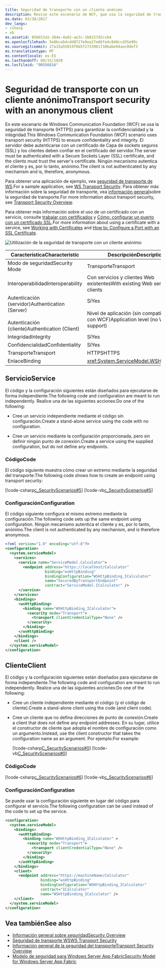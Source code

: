 ```yaml
---
title: Seguridad de transporte con un cliente anónimo
description: Revise este escenario de WCF, que usa la seguridad de transporte para autenticar un servidor mediante el uso de un certificado en el que el cliente confía. El cliente no está autenticado.
ms.date: 03/30/2017
dev_langs:
- csharp
- vb
ms.assetid: 056653a5-384e-4a02-ae3c-1b0157d2ccb4
ms.openlocfilehash: 5e8bcab4cdd8f27e9ea27e66fe4c848ccd35e99c
ms.sourcegitcommit: 27a15a55019f6b5f2733961738babe94aec0def3
ms.translationtype: MT
ms.contentlocale: es-ES
ms.lasthandoff: 09/15/2020
ms.locfileid: "90556816"
---
```

# <a name="transport-security-with-an-anonymous-client"></a><span data-ttu-id="f34df-104">Seguridad de transporte con un cliente anónimo</span><span class="sxs-lookup"><span data-stu-id="f34df-104">Transport security with an anonymous client</span></span>

<span data-ttu-id="f34df-105">En este escenario de Windows Communication Foundation (WCF) se usa la seguridad de transporte (HTTPS) para garantizar la confidencialidad y la integridad.</span><span class="sxs-lookup"><span data-stu-id="f34df-105">This Windows Communication Foundation (WCF) scenario uses transport security (HTTPS) to ensure confidentiality and integrity.</span></span> <span data-ttu-id="f34df-106">El servidor debe autenticarse con un certificado de Capa de sockets seguros (SSL) y los clientes deben confiar en el certificado del servidor.</span><span class="sxs-lookup"><span data-stu-id="f34df-106">The server must be authenticated with a Secure Sockets Layer (SSL) certificate, and the clients must trust the server's certificate.</span></span> <span data-ttu-id="f34df-107">Ningún mecanismo autentica el cliente y es, por lo tanto, anónimo.</span><span class="sxs-lookup"><span data-stu-id="f34df-107">The client is not authenticated by any mechanism and is, therefore, anonymous.</span></span>

<span data-ttu-id="f34df-108">Para obtener una aplicación de ejemplo, vea [seguridad de transporte de WS](../samples/ws-transport-security.md).</span><span class="sxs-lookup"><span data-stu-id="f34df-108">For a sample application, see [WS Transport Security](../samples/ws-transport-security.md).</span></span> <span data-ttu-id="f34df-109">Para obtener más información sobre la seguridad de transporte, vea [información general](transport-security-overview.md)sobre la seguridad de transporte.</span><span class="sxs-lookup"><span data-stu-id="f34df-109">For more information about transport security, see [Transport Security Overview](transport-security-overview.md).</span></span>

<span data-ttu-id="f34df-110">Para obtener más información sobre el uso de un certificado con un servicio, consulte [trabajar con certificados](working-with-certificates.md) y [Cómo: configurar un puerto con un certificado SSL](how-to-configure-a-port-with-an-ssl-certificate.md).</span><span class="sxs-lookup"><span data-stu-id="f34df-110">For more information about using a certificate with a service, see [Working with Certificates](working-with-certificates.md) and [How to: Configure a Port with an SSL Certificate](how-to-configure-a-port-with-an-ssl-certificate.md).</span></span>

![Utilización de la seguridad de transporte con un cliente anónimo](./media/8fa2e931-0cfb-4aaa-9272-91d652b85d8d.gif)

|<span data-ttu-id="f34df-112">Característica</span><span class="sxs-lookup"><span data-stu-id="f34df-112">Characteristic</span></span>|<span data-ttu-id="f34df-113">Descripción</span><span class="sxs-lookup"><span data-stu-id="f34df-113">Description</span></span>|
|--------------------|-----------------|
|<span data-ttu-id="f34df-114">Modo de seguridad</span><span class="sxs-lookup"><span data-stu-id="f34df-114">Security Mode</span></span>|<span data-ttu-id="f34df-115">Transporte</span><span class="sxs-lookup"><span data-stu-id="f34df-115">Transport</span></span>|
|<span data-ttu-id="f34df-116">Interoperabilidad</span><span class="sxs-lookup"><span data-stu-id="f34df-116">Interoperability</span></span>|<span data-ttu-id="f34df-117">Con servicios y clientes Web existentes</span><span class="sxs-lookup"><span data-stu-id="f34df-117">With existing Web services and clients</span></span>|
|<span data-ttu-id="f34df-118">Autenticación (servidor)</span><span class="sxs-lookup"><span data-stu-id="f34df-118">Authentication (Server)</span></span><br /><br /> <span data-ttu-id="f34df-119">Autenticación (cliente)</span><span class="sxs-lookup"><span data-stu-id="f34df-119">Authentication (Client)</span></span>|<span data-ttu-id="f34df-120">Sí</span><span class="sxs-lookup"><span data-stu-id="f34df-120">Yes</span></span><br /><br /> <span data-ttu-id="f34df-121">Nivel de aplicación (sin compatibilidad con WCF)</span><span class="sxs-lookup"><span data-stu-id="f34df-121">Application level (no WCF support)</span></span>|
|<span data-ttu-id="f34df-122">Integridad</span><span class="sxs-lookup"><span data-stu-id="f34df-122">Integrity</span></span>|<span data-ttu-id="f34df-123">Sí</span><span class="sxs-lookup"><span data-stu-id="f34df-123">Yes</span></span>|
|<span data-ttu-id="f34df-124">Confidencialidad</span><span class="sxs-lookup"><span data-stu-id="f34df-124">Confidentiality</span></span>|<span data-ttu-id="f34df-125">Sí</span><span class="sxs-lookup"><span data-stu-id="f34df-125">Yes</span></span>|
|<span data-ttu-id="f34df-126">Transporte</span><span class="sxs-lookup"><span data-stu-id="f34df-126">Transport</span></span>|<span data-ttu-id="f34df-127">HTTPS</span><span class="sxs-lookup"><span data-stu-id="f34df-127">HTTPS</span></span>|
|<span data-ttu-id="f34df-128">Enlace</span><span class="sxs-lookup"><span data-stu-id="f34df-128">Binding</span></span>|<xref:System.ServiceModel.WSHttpBinding>|

## <a name="service"></a><span data-ttu-id="f34df-129">Servicio</span><span class="sxs-lookup"><span data-stu-id="f34df-129">Service</span></span>

<span data-ttu-id="f34df-130">El código y la configuración siguientes están diseñados para ejecutarse de forma independiente.</span><span class="sxs-lookup"><span data-stu-id="f34df-130">The following code and configuration are meant to run independently.</span></span> <span data-ttu-id="f34df-131">Realice una de las siguientes acciones:</span><span class="sxs-lookup"><span data-stu-id="f34df-131">Do one of the following:</span></span>

- <span data-ttu-id="f34df-132">Cree un servicio independiente mediante el código sin configuración.</span><span class="sxs-lookup"><span data-stu-id="f34df-132">Create a stand-alone service using the code with no configuration.</span></span>

- <span data-ttu-id="f34df-133">Cree un servicio mediante la configuración proporcionada, pero sin definir ningún punto de conexión.</span><span class="sxs-lookup"><span data-stu-id="f34df-133">Create a service using the supplied configuration, but do not define any endpoints.</span></span>

### <a name="code"></a><span data-ttu-id="f34df-134">Código</span><span class="sxs-lookup"><span data-stu-id="f34df-134">Code</span></span>

<span data-ttu-id="f34df-135">El código siguiente muestra cómo crear un extremo mediante la seguridad del transporte:</span><span class="sxs-lookup"><span data-stu-id="f34df-135">The following code shows how to create an endpoint using transport security:</span></span>

[!code-csharp[c_SecurityScenarios#5](~/samples/snippets/csharp/VS_Snippets_CFX/c_securityscenarios/cs/source.cs#5)]
[!code-vb[c_SecurityScenarios#5](~/samples/snippets/visualbasic/VS_Snippets_CFX/c_securityscenarios/vb/source.vb#5)]

### <a name="configuration"></a><span data-ttu-id="f34df-136">Configuración</span><span class="sxs-lookup"><span data-stu-id="f34df-136">Configuration</span></span>

<span data-ttu-id="f34df-137">El código siguiente configura el mismo extremo mediante la configuración.</span><span class="sxs-lookup"><span data-stu-id="f34df-137">The following code sets up the same endpoint using configuration.</span></span> <span data-ttu-id="f34df-138">Ningún mecanismo autentica el cliente y es, por lo tanto, anónimo.</span><span class="sxs-lookup"><span data-stu-id="f34df-138">The client is not authenticated by any mechanism, and is therefore anonymous.</span></span>

```xml
<?xml version="1.0" encoding="utf-8"?>
<configuration>
  <system.serviceModel>
    <services>
      <service name="ServiceModel.Calculator">
        <endpoint address="https://localhost/Calculator"
                  binding="wsHttpBinding"
                  bindingConfiguration="WSHttpBinding_ICalculator"
                  name="SecuredByTransportEndpoint"
                  contract="ServiceModel.ICalculator" />
      </service>
    </services>
    <bindings>
      <wsHttpBinding>
        <binding name="WSHttpBinding_ICalculator">
          <security mode="Transport">
            <transport clientCredentialType="None" />
          </security>
        </binding>
      </wsHttpBinding>
    </bindings>
    <client />
  </system.serviceModel>
</configuration>
```

## <a name="client"></a><span data-ttu-id="f34df-139">Cliente</span><span class="sxs-lookup"><span data-stu-id="f34df-139">Client</span></span>

<span data-ttu-id="f34df-140">El código y la configuración siguientes están diseñados para ejecutarse de forma independiente.</span><span class="sxs-lookup"><span data-stu-id="f34df-140">The following code and configuration are meant to run independently.</span></span> <span data-ttu-id="f34df-141">Realice una de las siguientes acciones:</span><span class="sxs-lookup"><span data-stu-id="f34df-141">Do one of the following:</span></span>

- <span data-ttu-id="f34df-142">Cree un cliente independiente mediante el código (y el código de cliente).</span><span class="sxs-lookup"><span data-stu-id="f34df-142">Create a stand-alone client using the code (and client code).</span></span>

- <span data-ttu-id="f34df-143">Cree un cliente que no defina direcciones de punto de conexión.</span><span class="sxs-lookup"><span data-stu-id="f34df-143">Create a client that does not define any endpoint addresses.</span></span> <span data-ttu-id="f34df-144">En su lugar, utilice el constructor de cliente que adopta el nombre de configuración como un argumento.</span><span class="sxs-lookup"><span data-stu-id="f34df-144">Instead, use the client constructor that takes the configuration name as an argument.</span></span> <span data-ttu-id="f34df-145">Por ejemplo:</span><span class="sxs-lookup"><span data-stu-id="f34df-145">For example:</span></span>

     [!code-csharp[C_SecurityScenarios#0](~/samples/snippets/csharp/VS_Snippets_CFX/c_securityscenarios/cs/source.cs#0)]
     [!code-vb[C_SecurityScenarios#0](~/samples/snippets/visualbasic/VS_Snippets_CFX/c_securityscenarios/vb/source.vb#0)]

### <a name="code"></a><span data-ttu-id="f34df-146">Código</span><span class="sxs-lookup"><span data-stu-id="f34df-146">Code</span></span>

[!code-csharp[c_SecurityScenarios#6](~/samples/snippets/csharp/VS_Snippets_CFX/c_securityscenarios/cs/source.cs#6)]
[!code-vb[c_SecurityScenarios#6](~/samples/snippets/visualbasic/VS_Snippets_CFX/c_securityscenarios/vb/source.vb#6)]

### <a name="configuration"></a><span data-ttu-id="f34df-147">Configuración</span><span class="sxs-lookup"><span data-stu-id="f34df-147">Configuration</span></span>

<span data-ttu-id="f34df-148">Se puede usar la configuración siguiente en lugar del código para configurar el servicio.</span><span class="sxs-lookup"><span data-stu-id="f34df-148">The following configuration can be used instead of the code to set up the service.</span></span>

```xml
<configuration>
  <system.serviceModel>
    <bindings>
      <wsHttpBinding>
        <binding name="WSHttpBinding_ICalculator" >
          <security mode="Transport">
            <transport clientCredentialType="None" />
          </security>
        </binding>
      </wsHttpBinding>
    </bindings>
    <client>
      <endpoint address="https://machineName/Calculator"
                binding="wsHttpBinding"
                bindingConfiguration="WSHttpBinding_ICalculator"
                contract="ICalculator"
                name="WSHttpBinding_ICalculator" />
    </client>
  </system.serviceModel>
</configuration>
```

## <a name="see-also"></a><span data-ttu-id="f34df-149">Vea también</span><span class="sxs-lookup"><span data-stu-id="f34df-149">See also</span></span>

- [<span data-ttu-id="f34df-150">Información general sobre seguridad</span><span class="sxs-lookup"><span data-stu-id="f34df-150">Security Overview</span></span>](security-overview.md)
- [<span data-ttu-id="f34df-151">Seguridad de transporte WS</span><span class="sxs-lookup"><span data-stu-id="f34df-151">WS Transport Security</span></span>](../samples/ws-transport-security.md)
- [<span data-ttu-id="f34df-152">Información general de la seguridad del transporte</span><span class="sxs-lookup"><span data-stu-id="f34df-152">Transport Security Overview</span></span>](transport-security-overview.md)
- <span data-ttu-id="f34df-153">[Modelo de seguridad para Windows Server App Fabric](/previous-versions/appfabric/ee677202(v=azure.10))</span><span class="sxs-lookup"><span data-stu-id="f34df-153">[Security Model for Windows Server App Fabric](/previous-versions/appfabric/ee677202(v=azure.10))</span></span>
